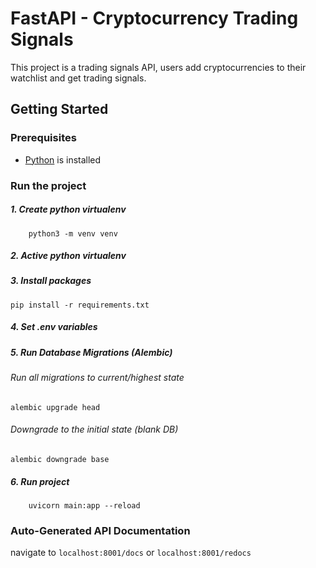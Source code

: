 # FastAPI - Cryptocurrency Trading Signals
This project is a trading signals API, users add cryptocurrencies to their watchlist and get trading signals.

## Getting Started


### Prerequisites
  - [Python](https://www.python.org/downloads/) is installed 


### Run the project
##### 1. Create python virtualenv

        python3 -m venv venv

##### 2. Active python virtualenv

##### 3. Install packages

    pip install -r requirements.txt
##### 4. Set .env variables

##### 5. Run Database Migrations (Alembic)

###### Run all migrations to current/highest state

    alembic upgrade head

###### Downgrade to the initial state (blank DB)
    
    alembic downgrade base

##### 6. Run project

        uvicorn main:app --reload



### Auto-Generated API Documentation

navigate to `localhost:8001/docs` or `localhost:8001/redocs`
